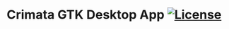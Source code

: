 # Crimata GTK Desktop App [![License](https://img.shields.io/github/license/TheCherno/Hazel.svg)](https://github.com/TheCherno/Hazel/blob/master/LICENSE)
